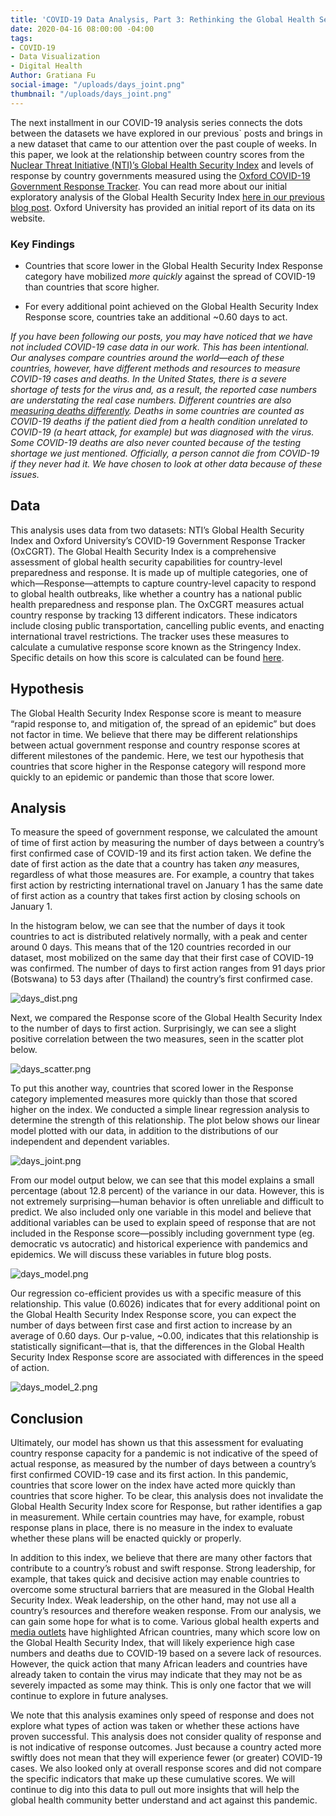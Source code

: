 ```yaml
---
title: 'COVID-19 Data Analysis, Part 3: Rethinking the Global Health Security Index'
date: 2020-04-16 08:00:00 -04:00
tags:
- COVID-19
- Data Visualization
- Digital Health
Author: Gratiana Fu
social-image: "/uploads/days_joint.png"
thumbnail: "/uploads/days_joint.png"
---
```


The next installment in our COVID-19 analysis series connects the dots between the datasets we have explored in our previous\` posts and brings in a new dataset that came to our attention over the past couple of weeks. In this paper, we look at the relationship between country scores from the [Nuclear Threat Initiative (NTI)’s Global Health Security Index](https://www.ghsindex.org) and levels of response by country governments measured using the [Oxford COVID-19 Government Response Tracker](https://www.bsg.ox.ac.uk/research/research-projects/oxford-covid-19-government-response-tracker%5D). You can read more about our initial exploratory analysis of the Global Health Security Index [here in our previous blog post](https://dai-global-digital.com/covid-19-data-analysis-part-2-health-capacity-and-preparedness.html). Oxford University has provided an initial report of its data on its website.

<!--more-->

### Key Findings

* Countries that score lower in the Global Health Security Index Response category have mobilized *more quickly* against the spread of COVID-19 than countries that score higher.

* For every additional point achieved on the Global Health Security Index Response score, countries take an additional \~0.60 days to act.

*If you have been following our posts, you may have noticed that we have not included COVID-19 case data in our work. This has been intentional. Our analyses compare countries around the world—each of these countries, however, have different methods and resources to measure COVID-19 cases and deaths. In the United States, there is a severe shortage of tests for the virus and, as a result, the reported case numbers are understating the real case numbers. Different countries are also [measuring deaths differently](https://www.bbc.com/future/article/20200401-coronavirus-why-death-and-mortality-rates-differ). Deaths in some countries are counted as COVID-19 deaths if the patient died from a health condition unrelated to COVID-19 (a heart attack, for example) but was diagnosed with the virus. Some COVID-19 deaths are also never counted because of the testing shortage we just mentioned. Officially, a person cannot die from COVID-19 if they never had it. We have chosen to look at other data because of these issues.*

## Data

This analysis uses data from two datasets: NTI’s Global Health Security Index and Oxford University’s COVID-19 Government Response Tracker (OxCGRT). The Global Health Security Index is a comprehensive assessment of global health security capabilities for country-level preparedness and response. It is made up of multiple categories, one of which—Response—attempts to capture country-level capacity to respond to global health outbreaks, like whether a country has a national public health preparedness and response plan. The OxCGRT measures actual country response by tracking 13 different indicators. These indicators include closing public transportation, cancelling public events, and enacting international travel restrictions. The tracker uses these measures to calculate a cumulative response score known as the Stringency Index. Specific details on how this score is calculated can be found [here](https://www.bsg.ox.ac.uk/research/research-projects/oxford-covid-19-government-response-tracker).

## Hypothesis

The Global Health Security Index Response score is meant to measure “rapid response to, and mitigation of, the spread of an epidemic” but does not factor in time. We believe that there may be different relationships between actual government response and country response scores at different milestones of the pandemic. Here, we test our hypothesis that countries that score higher in the Response category will respond more quickly to an epidemic or pandemic than those that score lower.

## Analysis

To measure the speed of government response, we calculated the amount of time of first action by measuring the number of days between a country’s first confirmed case of COVID-19 and its first action taken. We define the date of first action as the date that a country has taken *any* measures, regardless of what those measures are. For example, a country that takes first action by restricting international travel on January 1 has the same date of first action as a country that takes first action by closing schools on January 1.

In the histogram below, we can see that the number of days it took countries to act is distributed relatively normally, with a peak and center around 0 days. This means that of the 120 countries recorded in our dataset, most mobilized on the same day that their first case of COVID-19 was confirmed. The number of days to first action ranges from 91 days prior (Botswana) to 53 days after (Thailand) the country’s first confirmed case.

![days_dist.png](/uploads/days_dist.png)

Next, we compared the Response score of the Global Health Security Index to the number of days to first action. Surprisingly, we can see a slight positive correlation between the two measures, seen in the scatter plot below.

![days_scatter.png](/uploads/days_scatter.png)

To put this another way, countries that scored lower in the Response category implemented measures more quickly than those that scored higher on the index. We conducted a simple linear regression analysis to determine the strength of this relationship. The plot below shows our linear model plotted with our data, in addition to the distributions of our independent and dependent variables.

![days_joint.png](/uploads/days_joint.png)

From our model output below, we can see that this model explains a small percentage (about 12.8 percent) of the variance in our data. However, this is not extremely surprising—human behavior is often unreliable and difficult to predict. We also included only one variable in this model and believe that additional variables can be used to explain speed of response that are not included in the Response score—possibly including government type (eg. democratic vs autocratic) and historical experience with pandemics and epidemics. We will discuss these variables in future blog posts.

![days_model.png](/uploads/days_model.png)

Our regression co-efficient provides us with a specific measure of this relationship. This value (0.6026) indicates that for every additional point on the Global Health Security Index Response score, you can expect the number of days between first case and first action to increase by an average of 0.60 days. Our p-value, \~0.00, indicates that this relationship is statistically significant—that is, that the differences in the Global Health Security Index Response score are associated with differences in the speed of action.

![days_model_2.png](/uploads/days_model_2.png)

## Conclusion

Ultimately, our model has shown us that this assessment for evaluating country response capacity for a pandemic is not indicative of the speed of actual response, as measured by the number of days between a country’s first confirmed COVID-19 case and its first action. In this pandemic, countries that score lower on the index have acted more quickly than countries that score higher. To be clear, this analysis does not invalidate the Global Health Security Index score for Response, but rather identifies a gap in measurement. While certain countries may have, for example, robust response plans in place, there is no measure in the index to evaluate whether these plans will be enacted quickly or properly.

In addition to this index, we believe that there are many other factors that contribute to a country’s robust and swift response. Strong leadership, for example, that takes quick and decisive action may enable countries to overcome some structural barriers that are measured in the Global Health Security Index. Weak leadership, on the other hand, may not use all a country’s resources and therefore weaken response. From our analysis, we can gain some hope for what is to come. Various global health experts and [media outlets](https://time.com/5816299/coronavirus-africa-ventilators-doctors/) have highlighted African countries, many which score low on the Global Health Security Index, that will likely experience high case numbers and deaths due to COVID-19 based on a severe lack of resources. However, the quick action that many African leaders and countries have already taken to contain the virus may indicate that they may not be as severely impacted as some may think. This is only one factor that we will continue to explore in future analyses.

We note that this analysis examines only speed of response and does not explore what types of action was taken or whether these actions have proven successful. This analysis does not consider quality of response and is not indicative of response outcomes. Just because a country acted more swiftly does not mean that they will experience fewer (or greater) COVID-19 cases. We also looked only at overall response scores and did not compare the specific indicators that make up these cumulative scores. We will continue to dig into this data to pull out more insights that will help the global health community better understand and act against this pandemic.
